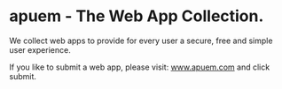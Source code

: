 # apuem - The Web App Collection.

We collect web apps to provide for every user a secure, free and simple user experience.

If you like to submit a web app, please visit: www.apuem.com and click submit.
